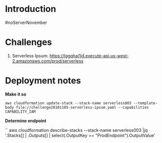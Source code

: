 # Introduction

\#noServerNovember

# Challenges

1. Serverless Ipsum: https://lggqhai1jd.execute-api.us-west-2.amazonaws.com/prod/serverless

# Deployment notes

**Make it so**

```
aws cloudformation update-stack --stack-name serverless003 --template-body file://challenge20181105-serverless-ipsum.yaml --capabilities CAPABILITY_IAM
```

**Determine endpoint**

``
aws cloudformation describe-stacks --stack-name serverless003 |jq '.Stacks[] | .Outputs[] | select(.OutputKey == "ProdEndpoint").OutputValue'
```
